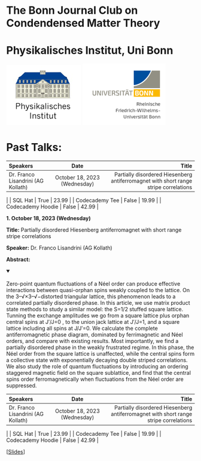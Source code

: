 # The Bonn Journal Club on Condendensed Matter Theory
# Physikalisches Institut, Uni Bonn

![Thumbnail](institutelogo.png)
![Thumbnail](logo.png)

# Past Talks:

| Speakers              | Date | Title |
| :---------------- | :------: | ----: |
| Dr. Franco Lisandrini (AG Kollath)       |   October 18, 2023 (Wednesday)   | Partially disordered Hiesenberg antiferromagnet with short range stripe correlations
 |
| SQL Hat           |   True   | 23.99 |
| Codecademy Tee    |  False   | 19.99 |
| Codecademy Hoodie |  False   | 42.99 |

 
**1. October 18, 2023 (Wednesday)**

 
**Title:**  Partially disordered Hiesenberg antiferromagnet with short range stripe correlations

**Speaker:**  Dr. Franco Lisandrini (AG Kollath)

**Abstract:** 


<details open>
<summary> </summary>
<br>  Zero-point quantum fluctuations of a Néel order can produce effective interactions between quasi-orphan spins weakly coupled to the lattice. On the 3–√×3–√−distorted triangular lattice, this phenomenon leads to a correlated partially disordered phase. In this article, we use matrix product state methods to study a similar model: the S=1/2 stuffed square lattice. Tunning the exchange amplitudes we go from a square lattice plus orphan central spins at J′/J=0 , to the union jack lattice at J′/J=1, and a square lattice including all spins at J/J′=0. We calculate the complete antiferromagnetic phase diagram, dominated by ferrimagnetic and Néel orders, and compare with existing results. Most importantly, we find a partially disordered phase in the weakly frustrated regime. In this phase, the Néel order from the square lattice is unaffected, while the central spins form a collective state with exponentially decaying double striped correlations. We also study the role of quantum fluctuations by introducing an ordering staggered magnetic field on the square sublattice, and find that the central spins order ferromagnetically when fluctuations from the Néel order are suppressed.
</details>


| Speakers              | Date | Title |
| :---------------- | :------: | ----: |
| Dr. Franco Lisandrini (AG Kollath)       |   October 18, 2023 (Wednesday)   | Partially disordered Hiesenberg antiferromagnet with short range stripe correlations
 |
| SQL Hat           |   True   | 23.99 |
| Codecademy Tee    |  False   | 19.99 |
| Codecademy Hoodie |  False   | 42.99 |

 


[[Slides](https://sagnikiiser.github.io/CondMat-Bonn/Franco_Slides.pdf)]



